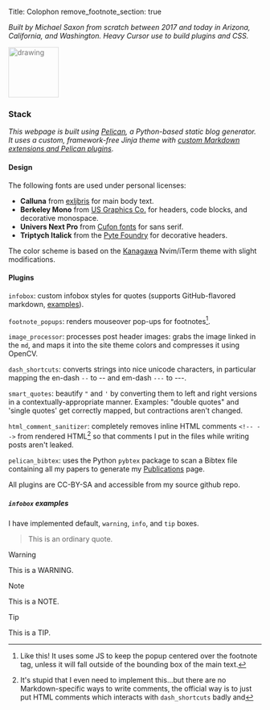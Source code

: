 Title: Colophon
remove_footnote_section: true

*Built by Michael Saxon from scratch between 2017 and today in Arizona, California, and Washington. Heavy Cursor use to build plugins and CSS.*

<img src="https://saxon.me/theme/img/logomark_trans.png" alt="drawing" width="100" style="opacity: 0.6;
    filter: var(--logo-filter); margin-left: auto; margin-right: auto;"/>

### Stack

*This webpage is built using [Pelican](https://getpelican.com/), a Python-based static blog generator. It uses a custom, framework-free Jinja theme with [custom Markdown extensions and Pelican plugins](#plugins)*.

#### Design

The following fonts are used under personal licenses:

- **Calluna** from [exljbris](https://www.exljbris.com/calluna.html) for main body text.
- **Berkeley Mono** from [US Graphics Co.](https://usgraphics.com/products/berkeley-mono) for headers, code blocks, and  decorative monospace.
- **Univers Next Pro** from [Cufon fonts](https://www.cufonfonts.com/font/univers-next-pro-extended) for sans serif.
- **Triptych Italick** from the [Pyte Foundry](https://thepytefoundry.net/typefaces/triptych/) for decorative headers.

The color scheme is based on the [Kanagawa](https://terminalcolors.com/themes/kanagawa/) Nvim/iTerm theme with slight modifications.

#### Plugins

`infobox`: custom infobox styles for quotes (supports GitHub-flavored markdown, [examples](#infobox-examples)).

`footnote_popups`: renders mouseover pop-ups for footnotes[^1].

`image_processor`: processes post header images: grabs the image linked in the `md`, and maps it into the site theme colors and compresses it using OpenCV.

`dash_shortcuts`: converts strings into nice unicode characters, in particular mapping the en-dash `--` to -- and em-dash `---` to ---.

`smart_quotes`: beautify `"` and `'` by converting them to left and right versions in a contextually-appropriate manner. Examples: "double quotes" and 'single quotes' get correctly mapped, but contractions aren't changed.

`html_comment_sanitizer`: completely removes inline HTML comments `<!-- -->` from rendered HTML[^2] so that comments I put in the files while writing posts aren't leaked.

`pelican_bibtex`: uses the Python `pybtex` package to scan a Bibtex file containing all my papers to generate my [Publications](../Publications) page.


[^1]: Like this! It uses some JS to keep the popup centered over the footnote tag, unless it will fall outside of the bounding box of the main text.
[^2]: It's stupid that I even need to implement this...but there are no Markdown-specific ways to write comments, the official way is to just put HTML comments which interacts with `dash_shortcuts` badly and 

All plugins are CC-BY-SA and accessible from my source github repo.

##### `infobox` examples

I have implemented default, `warning`, `info`, and `tip` boxes.

> This is an ordinary quote.

> [!WARNING]
> This is a WARNING.

> [!NOTE]
> This is a NOTE.

> [!TIP]
> This is a TIP.
